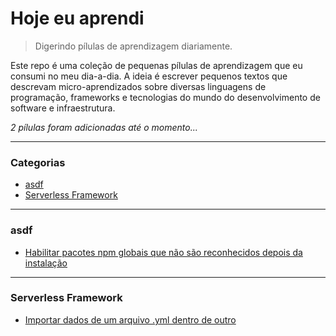 # Hoje eu aprendi

> Digerindo pílulas de aprendizagem diariamente.

Este repo é uma coleção de pequenas pílulas de aprendizagem que eu consumi no meu dia-a-dia. A ideia é escrever pequenos textos que descrevam micro-aprendizados sobre diversas linguagens de programação, frameworks e tecnologias do mundo do desenvolvimento de software e infraestrutura.

_2 pílulas foram adicionadas até o momento..._

---

### Categorias

* [asdf](#asdf)
* [Serverless Framework](#serverless)

---

### asdf

* [Habilitar pacotes npm globais que não são reconhecidos depois da instalação](asdf/habilitar-pacotes-npm-globais-que-nao-sao-reconhecidos-depois-da-instalacao)

---

### Serverless Framework

* [Importar dados de um arquivo .yml dentro de outro](serverless/importar-dados-de-um-arquivo-yml-dentro-de-outro.md)